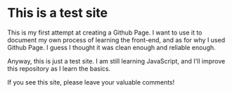 # This is a test site
This is my first attempt at creating a Github Page.
I want to use it to document my own process of learning the front-end, and as for why I used Github Page.
I guess I thought it was clean enough and reliable enough.

Anyway, this is just a test site.
I am still learning JavaScript, and I'll improve this repository as I learn the basics.

If you see this site, please leave your valuable comments!

